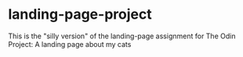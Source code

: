 # landing-page-project
This is the "silly version" of the landing-page assignment for The Odin Project:
A landing page about my cats